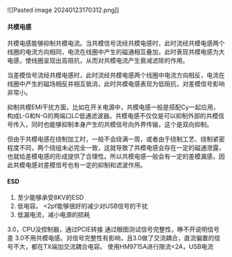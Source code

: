 ![[Pasted image 20240123170312.png]]
#### 共模电感

共模电感能够抑制共模电流。当共模信号流经共模电感时，此时流经共模电感两个线圈的电流方向相同，电流在线圈中产生的磁通相互叠加，此时表现共模电感为大电感，使线圈呈现出高阻抗，从而对共模电流产生衰减滤除的作用。

当差模信号流经共模电感时，此时流经共模电感两个线圈中电流方向相反，电流在线圈中产生的磁场相反并相互抵消，此时共模电感表现为低阻抗，对差模信号影响非常小。

抑制共模EMI干扰方面，比如在开关电源中，共模电感一般是搭配Cy一起应用，构成L-G和N-G的两端口LC低通滤波器。共模电感不仅仅是可以抑制外部的共模信号传入，同时也能够抑制本身产生的共模信号向外界传输，这个是双向抑制。

但由于共模电感在绕制加工时，一般不会绕满一周，或者由于绕制工艺、绕制紧密程度不同，两个绕组未必完全一致，这就导致了共模电感会存在一定的磁通泄露，也就给差模电感的形成提供了合理性。所以共模电感一般会有一定的差模漏感，因此共模电感对差模信号也有一定的抑制和滤波作用。

#### ESD
1. 至少能够承受8KV的ESD  
2. 低电容。 <2pf能够很好的减少对USB信号的干扰  
3. 低漏电流，减小电源的损耗

3.0，CPU没控制器，通过PCIE转接
通过眼图测试信号完整性，睁不开说明信号差
3.0不用共模电感。对信号完整性有影响，且3.0做了交流耦合，直流偏置的信号不大，都在TX端加交流耦合电容。
使用HM9715A进行限流<2A，USB电流
